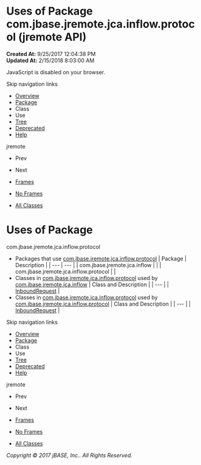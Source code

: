 # Uses of Package com.jbase.jremote.jca.inflow.protocol (jremote   API)

**Created At:** 9/25/2017 12:04:38 PM  
**Updated At:** 2/15/2018 8:03:00 AM  

<!--<br>    try {<br>        if (location.href.indexOf('is-external=true') == -1) {<br>            parent.document.title="Uses of Package com.jbase.jremote.jca.inflow.protocol (jremote   API)";<br>        }<br>    }<br>    catch(err) {<br>    }<br>//-->
JavaScript is disabled on your browser.

Skip navigation links

- [Overview](../../../../../../overview-summary.html)
- [Package](/39264-protocol/com_jbase_jremote_jca_inflow_protocol_package-summary)
- Class
- Use
- [Tree](/39264-protocol/com_jbase_jremote_jca_inflow_protocol_package-tree)
- [Deprecated](../../../../../../deprecated-list.html)
- [Help](../../../../../../help-doc.html)


jremote <br>

- Prev
- Next


- [Frames](../../../../../../index.html?com/jbase/jremote/jca/inflow/protocol//39264-protocol/com_jbase_jremote_jca_inflow_protocol_package-use)
- [No Frames](/39264-protocol/com_jbase_jremote_jca_inflow_protocol_package-use)


- [All Classes](../../../../../../allclasses-noframe.html)


<!--<br>  allClassesLink = document.getElementById("allclasses\_navbar\_top");<br>  if(window==top) {<br>    allClassesLink.style.display = "block";<br>  }<br>  else {<br>    allClassesLink.style.display = "none";<br>  }<br>  //-->

# Uses of Package
com.jbase.jremote.jca.inflow.protocol

- Packages that use [com.jbase.jremote.jca.inflow.protocol](../../../../../../com/jbase/jremote/jca/inflow/protocol//39264-protocol/com_jbase_jremote_jca_inflow_protocol_package-summary) | Package | Description |
| --- | --- |
| com.jbase.jremote.jca.inflow |   |
| com.jbase.jremote.jca.inflow.protocol |   |
- Classes in [com.jbase.jremote.jca.inflow.protocol](../../../../../../com/jbase/jremote/jca/inflow/protocol//39264-protocol/com_jbase_jremote_jca_inflow_protocol_package-summary) used by [com.jbase.jremote.jca.inflow](../../../../../../com/jbase/jremote/jca/inflow//39264-protocol/com_jbase_jremote_jca_inflow_protocol_package-summary) | Class and Description |
| --- |
| [InboundRequest](../../../../../../com/jbase/jremote/jca/inflow/protocol/class-use/InboundRequest.html#com.jbase.jremote.jca.inflow)  |
- Classes in [com.jbase.jremote.jca.inflow.protocol](../../../../../../com/jbase/jremote/jca/inflow/protocol//39264-protocol/com_jbase_jremote_jca_inflow_protocol_package-summary) used by [com.jbase.jremote.jca.inflow.protocol](../../../../../../com/jbase/jremote/jca/inflow/protocol//39264-protocol/com_jbase_jremote_jca_inflow_protocol_package-summary) | Class and Description |
| --- |
| [InboundRequest](../../../../../../com/jbase/jremote/jca/inflow/protocol/class-use/InboundRequest.html#com.jbase.jremote.jca.inflow.protocol)  |

Skip navigation links

- [Overview](../../../../../../overview-summary.html)
- [Package](/39264-protocol/com_jbase_jremote_jca_inflow_protocol_package-summary)
- Class
- Use
- [Tree](/39264-protocol/com_jbase_jremote_jca_inflow_protocol_package-tree)
- [Deprecated](../../../../../../deprecated-list.html)
- [Help](../../../../../../help-doc.html)


jremote <br>

- Prev
- Next


- [Frames](../../../../../../index.html?com/jbase/jremote/jca/inflow/protocol//39264-protocol/com_jbase_jremote_jca_inflow_protocol_package-use)
- [No Frames](/39264-protocol/com_jbase_jremote_jca_inflow_protocol_package-use)


- [All Classes](../../../../../../allclasses-noframe.html)


<!--<br>  allClassesLink = document.getElementById("allclasses\_navbar\_bottom");<br>  if(window==top) {<br>    allClassesLink.style.display = "block";<br>  }<br>  else {<br>    allClassesLink.style.display = "none";<br>  }<br>  //-->

*Copyright © 2017 jBASE, Inc.. All Rights Reserved.*
